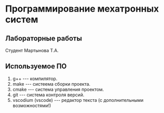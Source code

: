 # Программирование мехатронных систем

## Лабораторные работы

Студент Мартынова Т.А. 

## Используемое ПО
1. g++ --- компилятор.
1. make --- систеема сборки проекта.
1. cmake --- система управления проектом.
1. git --- система контроля версий.
1. vscodium (vscode) --- редактор текста (с дополнительными возможностями!)